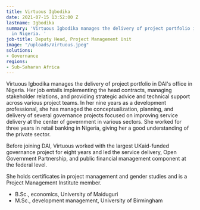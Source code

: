 ```yaml
---
title: Virtuous Igbodika
date: 2021-07-15 13:52:00 Z
lastname: Igbodika
summary: 'Virtuous Igbodika manages the delivery of project portfolio in DAI''s office
  in Nigeria. '
job-title: Deputy Head, Project Management Unit
image: "/uploads/Virtuous.jpeg"
solutions:
- Governance
regions:
- Sub-Saharan Africa
---
```


Virtuous Igbodika manages the delivery of project portfolio in DAI's office in Nigeria. Her job entails implementing the head contracts, managing stakeholder relations, and providing strategic advice and technical support across various project teams. In her nine years as a development professional, she has managed the conceptualization, planning, and delivery of several governance projects focused on improving service delivery at the center of government in various sectors. She worked for three years in retail banking in Nigeria, giving her a good understanding of the private sector. 

Before joining DAI, Virtuous worked with the largest UKaid-funded governance project for eight years and led the service delivery, Open Government Partnership, and public financial management component at the federal level. 

She holds certificates in project management and gender studies and is a Project Management Institute member.

* B.Sc., economics, University of Maiduguri
* M.Sc., development management, University of Birmingham